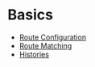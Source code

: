 # Basics

* [Route Configuration](RouteConfiguration.md)
* [Route Matching](RouteMatching.md)
* [Histories](Histories.md)

